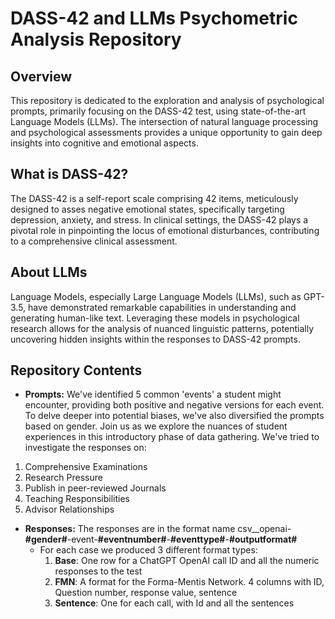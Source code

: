 # DASS-42 and LLMs Psychometric Analysis Repository

## Overview

This repository is dedicated to the exploration and analysis of psychological prompts, primarily focusing on the DASS-42 test, using state-of-the-art Language Models (LLMs). The intersection of natural language processing and psychological assessments provides a unique opportunity to gain deep insights into cognitive and emotional aspects.

## What is DASS-42?

The DASS-42 is a self-report scale comprising 42 items, meticulously designed to asses negative emotional states, specifically targeting depression, anxiety, and stress. In clinical settings, the DASS-42 plays a pivotal role in pinpointing the locus of emotional disturbances, contributing to a comprehensive clinical assessment.

## About LLMs

Language Models, especially Large Language Models (LLMs), such as GPT-3.5, have demonstrated remarkable capabilities in understanding and generating human-like text. Leveraging these models in psychological research allows for the analysis of nuanced linguistic patterns, potentially uncovering hidden insights within the responses to DASS-42 prompts.

## Repository Contents

- **Prompts:** We've identified 5 common 'events' a student might encounter, providing both positive and negative versions for each event. To delve deeper into potential biases, we've also diversified the prompts based on gender. Join us as we explore the nuances of student experiences in this introductory phase of data gathering.
We've tried to investigate the responses on:
1. Comprehensive Examinations
2. Research Pressure
3. Publish in peer-reviewed Journals
4. Teaching Responsibilities
5. Advisor Relationships


- **Responses:** The responses are in the format name csv__openai-**#gender#**-event-**#eventnumber#**-**#eventtype#**-**#outputformat#**
    -   For each case we produced 3 different format types: 
        1. **Base**: One row for a ChatGPT OpenAI call ID and all the numeric responses to the test
        2. **FMN**: A format for the Forma-Mentis Network. 4 columns with ID, Question number, response value, sentence
        3. **Sentence**: One for each call, with Id and all the sentences

